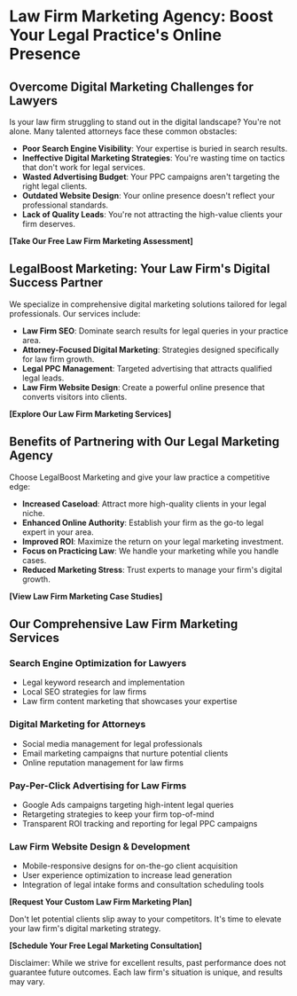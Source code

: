 # Law Firm Marketing Agency: Boost Your Legal Practice's Online Presence

## Overcome Digital Marketing Challenges for Lawyers

Is your law firm struggling to stand out in the digital landscape? You're not alone. Many talented attorneys face these common obstacles:

* **Poor Search Engine Visibility**: Your expertise is buried in search results.
* **Ineffective Digital Marketing Strategies**: You're wasting time on tactics that don't work for legal services.
* **Wasted Advertising Budget**: Your PPC campaigns aren't targeting the right legal clients.
* **Outdated Website Design**: Your online presence doesn't reflect your professional standards.
* **Lack of Quality Leads**: You're not attracting the high-value clients your firm deserves.

**[Take Our Free Law Firm Marketing Assessment]**

## LegalBoost Marketing: Your Law Firm's Digital Success Partner

We specialize in comprehensive digital marketing solutions tailored for legal professionals. Our services include:

* **Law Firm SEO**: Dominate search results for legal queries in your practice area.
* **Attorney-Focused Digital Marketing**: Strategies designed specifically for law firm growth.
* **Legal PPC Management**: Targeted advertising that attracts qualified legal leads.
* **Law Firm Website Design**: Create a powerful online presence that converts visitors into clients.

**[Explore Our Law Firm Marketing Services]**

## Benefits of Partnering with Our Legal Marketing Agency

Choose LegalBoost Marketing and give your law practice a competitive edge:

* **Increased Caseload**: Attract more high-quality clients in your legal niche.
* **Enhanced Online Authority**: Establish your firm as the go-to legal expert in your area.
* **Improved ROI**: Maximize the return on your legal marketing investment.
* **Focus on Practicing Law**: We handle your marketing while you handle cases.
* **Reduced Marketing Stress**: Trust experts to manage your firm's digital growth.

**[View Law Firm Marketing Case Studies]**

## Our Comprehensive Law Firm Marketing Services

### Search Engine Optimization for Lawyers
* Legal keyword research and implementation
* Local SEO strategies for law firms
* Law firm content marketing that showcases your expertise

### Digital Marketing for Attorneys
* Social media management for legal professionals
* Email marketing campaigns that nurture potential clients
* Online reputation management for law firms

### Pay-Per-Click Advertising for Law Firms
* Google Ads campaigns targeting high-intent legal queries
* Retargeting strategies to keep your firm top-of-mind
* Transparent ROI tracking and reporting for legal PPC campaigns

### Law Firm Website Design & Development
* Mobile-responsive designs for on-the-go client acquisition
* User experience optimization to increase lead generation
* Integration of legal intake forms and consultation scheduling tools

**[Request Your Custom Law Firm Marketing Plan]**

Don't let potential clients slip away to your competitors. It's time to elevate your law firm's digital marketing strategy.

**[Schedule Your Free Legal Marketing Consultation]**

Disclaimer: While we strive for excellent results, past performance does not guarantee future outcomes. Each law firm's situation is unique, and results may vary.

